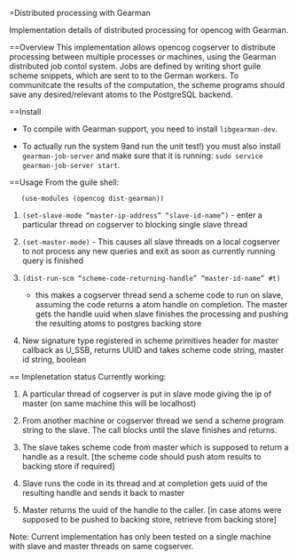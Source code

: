 ﻿=Distributed processing with Gearman

Implementation details of distributed processing for opencog with
Gearman.

==Overview
This implementation allows opencog cogserver to distribute processing
between multiple processes or machines, using the Gearman distributed
job contol system.  Jobs are defined by writing short guile scheme
snippets, which are sent to to the German workers.  To communitcate
the results of the computation, the scheme programs should save any
desired/relevant atoms to the PostgreSQL backend.

==Install
* To compile with Gearman support, you need to install `libgearman-dev`.

* To actually run the system 9and run the unit test!) you must also
install `gearman-job-server` and make sure that it is running:
`sudo service gearman-job-server start`.


==Usage
From the guile shell:
```
   (use-modules (opencog dist-gearman))
```
1. `(set-slave-mode “master-ip-address” “slave-id-name”)` - enter a
   particular thread on cogserver to blocking single slave thread

2. `(set-master-mode)`  - This causes all slave threads on a local
   cogserver to not process any new queries and exit as soon as
   currently running query is finished

3. `(dist-run-scm “scheme-code-returning-handle” “master-id-name” #t)`
    - this makes a cogserver thread send a scheme code to run on slave,
    assuming the code returns a atom handle on completion. The master
    gets the handle uuid when slave finishes the processing and pushing
    the resulting atoms to postgres backing store

4. New signature type registered in scheme primitives header for master
   callback as U_SSB, returns UUID and takes scheme code string, master
   id string, boolean


== Implenetation status
Currently working:
1. A particular thread of cogserver is put in slave mode giving the ip
   of master (on same machine this will be localhost)

2. From another machine or cogserver thread  we send a scheme program
   string to the slave. The call blocks until the slave finishes and
   returns.

3. The slave takes scheme code from master which is supposed to return
   a handle as a result. [the scheme code should push atom results to
   backing store if required]

4. Slave runs the code in its thread and at completion gets uuid of the
   resulting handle and sends it back to master

5. Master returns the uuid of the handle to the caller. [in case atoms
   were supposed to be pushed to backing store, retrieve from backing store]

Note: Current implementation has only been tested on a single machine
with slave and master threads on same cogserver.
